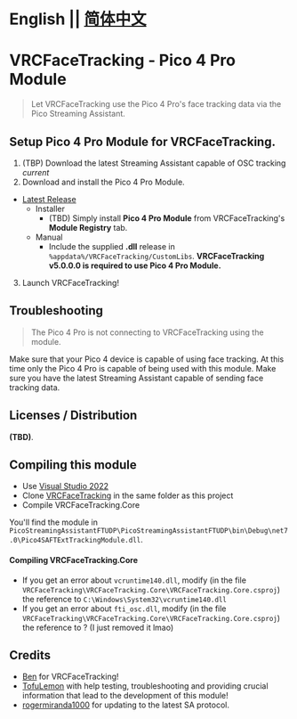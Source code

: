 # English || [简体中文](https://github.com/lonelyicer/PicoConnectFTUDP/blob/vrcfacetracking-module/README_CN.md)

# VRCFaceTracking - Pico 4 Pro Module

> Let VRCFaceTracking use the Pico 4 Pro's face tracking data via the Pico Streaming Assistant.

## Setup **Pico 4 Pro Module** for **VRCFaceTracking**.

1. (TBP) Download the latest Streaming Assistant capable of OSC tracking *current*
2. Download and install the Pico 4 Pro Module.
* [Latest Release](https://github.com/regzo2/PicoStreamingAssistantFTUDP/releases)
  * Installer
    * (TBD) Simply install **Pico 4 Pro Module** from VRCFaceTracking's **Module Registry** tab.
  * Manual
    * Include the supplied **.dll** release in `%appdata%/VRCFaceTracking/CustomLibs`. 
**VRCFaceTracking v5.0.0.0 is required to use Pico 4 Pro Module.**

3. Launch VRCFaceTracking!

## Troubleshooting

> The Pico 4 Pro is not connecting to VRCFaceTracking using the module.

Make sure that your Pico 4 device is capable of using face tracking. 
At this time only the Pico 4 Pro is capable of being used with this module.
Make sure you have the latest Streaming Assistant capable of sending 
face tracking data.

  
## Licenses / Distribution

**(TBD)**.

## Compiling this module
- Use [Visual Studio 2022](https://visualstudio.microsoft.com/es/vs/)
- Clone [VRCFaceTracking](https://github.com/benaclejames/VRCFaceTracking) in the same folder as this project
- Compile VRCFaceTracking.Core

You'll find the module in `PicoStreamingAssistantFTUDP\PicoStreamingAssistantFTUDP\bin\Debug\net7.0\Pico4SAFTExtTrackingModule.dll`.

#### Compiling VRCFaceTracking.Core

- If you get an error about `vcruntime140.dll`, modify (in the file `VRCFaceTracking\VRCFaceTracking.Core\VRCFaceTracking.Core.csproj`) the reference to `C:\Windows\System32\vcruntime140.dll`
- If you get an error about `fti_osc.dll`, modify (in the file `VRCFaceTracking\VRCFaceTracking.Core\VRCFaceTracking.Core.csproj`) the reference to ? (I just removed it lmao)

## Credits
- [Ben](https://github.com/benaclejames/) for VRCFaceTracking!
- [TofuLemon](https://github.com/ULemon/) with help testing, troubleshooting and providing crucial information that lead to the development of this module!
- [rogermiranda1000](https://github.com/rogermiranda1000) for updating to the latest SA protocol.
